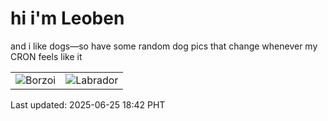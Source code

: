 # hi i'm Leoben

and i like dogs—so have some random dog pics that change whenever my CRON feels like it

|  |  |
|--------|----------|
| ![Borzoi](https://random-dog-vercel.vercel.app/api/random-borzoi?v=1750848169) | ![Labrador](https://random-dog-vercel.vercel.app/api/random-labrador?v=1750848169) |

Last updated: 2025-06-25 18:42 PHT

